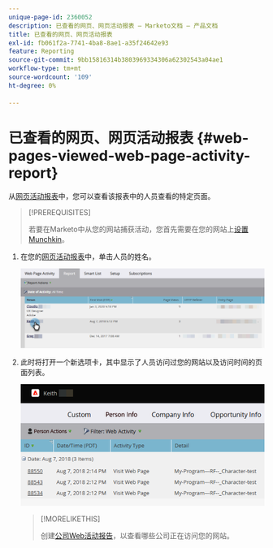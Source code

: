 ```yaml
---
unique-page-id: 2360052
description: 已查看的网页、网页活动报表 — Marketo文档 — 产品文档
title: 已查看的网页、网页活动报表
exl-id: fb061f2a-7741-4ba8-8ae1-a35f24642e93
feature: Reporting
source-git-commit: 9bb15816314b3803969334306a62302543a04ae1
workflow-type: tm+mt
source-wordcount: '109'
ht-degree: 0%

---
```


# 已查看的网页、网页活动报表 {#web-pages-viewed-web-page-activity-report}

从[网页活动报表](/help/marketo/product-docs/reporting/basic-reporting/report-types/web-page-activity-report.md)中，您可以查看该报表中的人员查看的特定页面。

>[!PREREQUISITES]
>
>若要在Marketo中从您的网站捕获活动，您首先需要在您的网站上[设置Munchkin](/help/marketo/product-docs/administration/additional-integrations/add-munchkin-tracking-code-to-your-website.md)。

1. 在您的[网页活动报表](/help/marketo/product-docs/reporting/basic-reporting/report-types/web-page-activity-report.md)中，单击人员的姓名。

   ![](assets/web-pages-viewed-web-page-activity-report-1.png)

1. 此时将打开一个新选项卡，其中显示了人员访问过您的网站以及访问时间的页面列表。

   ![](assets/web-pages-viewed-web-page-activity-report-2.png)

   >[!MORELIKETHIS]
   >
   >创建[公司Web活动报告](/help/marketo/product-docs/reporting/basic-reporting/report-types/company-web-activity-report.md)，以查看哪些公司正在访问您的网站。
